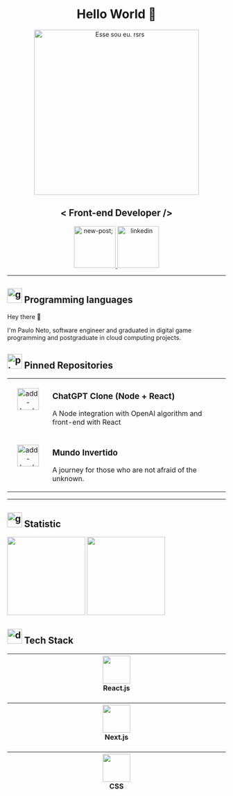 
<h1 align="center">
  Hello World 👋
</h1>

<div align="center">
   <!-- <img height="350em" src="./.github/assets/cover_.png"/> -->
   <img height="380em" src="https://drive.google.com/uc?export=view&id=1_694zjmYykGZDOmgu-6IQ5gG0yAQ1avb" alt="Esse sou eu. rsrs">

</div>

<h2 align="center">
   < Front-end Developer />
</h2>

<div align="center">
<p>
<a href="mailto:arquivopauloneto@gmail.com">
<img width="96" height="96" src="https://img.icons8.com/nolan/96/new-post.png" alt="new-post;"/>
</a>
<a href="https://br.linkedin.com/in/paulonetodev">
<img width="96" height="96" src="https://img.icons8.com/nolan/96/linkedin.png" alt="linkedin"/>
</a>
</div>

***

## <img width="34" height="34" src="https://img.icons8.com/nolan/64/goal.png" alt="goal"/> Programming languages 

Hey there 👋

I'm Paulo Neto, software engineer and graduated in digital game programming and postgraduate in cloud computing projects.

## <img width="34" height="34" src="https://img.icons8.com/nolan/64/pin.png" alt="pin"/> Pinned Repositories

<table>
	<tbody>
		<tr>
			<td align="center" valign="top" width="80"><br />
			<a href="https://github.com/PauloNetoGit/Integrando-o-chatGPT-com-Node-e-React">
      <img width="50" height="50" src="https://img.icons8.com/water-color/50/add-bookmark.png" alt="add-bookmark"/>
      </a>
      </td>
			<td valign="top">
			<h3>ChatGPT Clone (Node + React)</h3>
			<p>A Node integration with OpenAI algorithm and front-end with React</p>
			</td>
		</tr>
		<tr>
			<td align="center" valign="top" width="80"><br />
			<a href="https://github.com/PauloNetoGit/semana-frontend-mundo-invertido">
    <img width="50" height="50" src="https://img.icons8.com/water-color/50/add-bookmark.png" alt="add-bookmark"/>
      </a>
      </td>
			<td valign="top">
			<h3>Mundo Invertido</h3>
			<p>A journey for those who are not afraid of the unknown.</p>
			</td>
		</tr>
	</tbody>
</table>

***

##  <img width="34" height="34" src="https://img.icons8.com/nolan/34/group-of-projects.png" alt="group-of-projects"/> Statistic

<div>
	<img height="180em" src="https://github-readme-stats.vercel.app/api?username=PauloNetoGit&show_icons=true&theme=swift" />
	<img height="180em" src="https://github-readme-stats.vercel.app/api/top-langs/?username=PauloNetoGit&layout=compact&theme=swift"/>
</div>

##  <img width="34" height="34" src="https://img.icons8.com/nolan/64/dumbbell.png" alt="dumbbell"/> Tech Stack

<table>
   <thead>
      <tr>
         <th width="930">
         <img width="64" height="64" src="https://github.com/user-attachments/assets/fd8947aa-2e37-4964-95fe-50579b66934b"/><br/>
         <figcaption>React.js</figcaption>&nbsp;
	 </th>
      </tr>
   </thead>
   
   <thead>
      <tr>
         <th width="930">
         <img width="64" height="64" src="https://prepr.io/_next/image?url=https%3A%2F%2F6rl8rq40yvya.b-cdn.net%2F5sgp74utg9y6-next-blue-main.png&w=1080&q=75"/><br/>
         <figcaption>Next.js</figcaption>&nbsp;
	 </th>
      </tr>
   </thead>
   
  <thead>
      <tr>
         <th width="930">
         <img width="64" height="64" src="https://cdn-icons-png.flaticon.com/512/7531/7531668.png"/><br/>
         <figcaption>CSS</figcaption>&nbsp;
	 </th>
      </tr>
   </thead>

</table>
